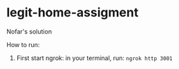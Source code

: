 # legit-home-assigment

Nofar's solution

How to run:

1. First start ngrok: in your terminal, run:
   `ngrok http 3001`
   
